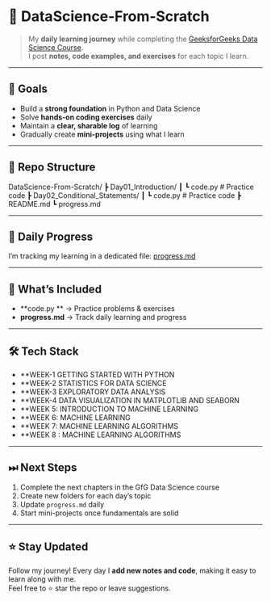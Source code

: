 # 🚀 DataScience‑From‑Scratch

> My **daily learning journey** while completing the [GeeksforGeeks Data Science Course](https://www.geeksforgeeks.org/batch/ds-16?tab=Chapters).  
> I post **notes, code examples, and exercises** for each topic I learn.

---

## 🎯 Goals
- Build a **strong foundation** in Python and Data Science  
- Solve **hands-on coding exercises** daily  
- Maintain a **clear, sharable log** of learning  
- Gradually create **mini-projects** using what I learn  

---

## 📂 Repo Structure

DataScience-From-Scratch/
┣ Day01_Introduction/
┃ ┗ code.py # Practice code
┣ Day02_Conditional_Statements/
┃ ┗ code.py # Practice code
┣ README.md
┗ progress.md


---

## 📅 Daily Progress

I’m tracking my learning in a dedicated file: [progress.md](https://github.com/Vireshkamlapure/DataScience-From-Scratch/blob/main/Progress.md)

---

## 📝 What’s Included
- **code.py ** → Practice problems & exercises  
- **progress.md** → Track daily learning and progress  

---

## 🛠 Tech Stack

- **WEEK-1 GETTING STARTED WITH PYTHON
- **WEEK-2 STATISTICS FOR DATA SCIENCE
- **WEEK-3 EXPLORATORY DATA ANALYSIS
- **WEEK-4 DATA VISUALIZATION IN MATPLOTLIB AND SEABORN
- **WEEK 5: INTRODUCTION TO MACHINE LEARNING
- **WEEK 6: MACHINE LEARNING
- **WEEK 7: MACHINE LEARNING ALGORITHMS
- **WEEK 8 : MACHINE LEARNING ALGORITHMS

---

## ⏭ Next Steps

1. Complete the next chapters in the GfG Data Science course  
2. Create new folders for each day’s topic  
3. Update `progress.md` daily  
4. Start mini-projects once fundamentals are solid  

---

## ⭐ Stay Updated

Follow my journey! Every day I **add new notes and code**, making it easy to learn along with me.  
Feel free to ⭐ star the repo or leave suggestions.
